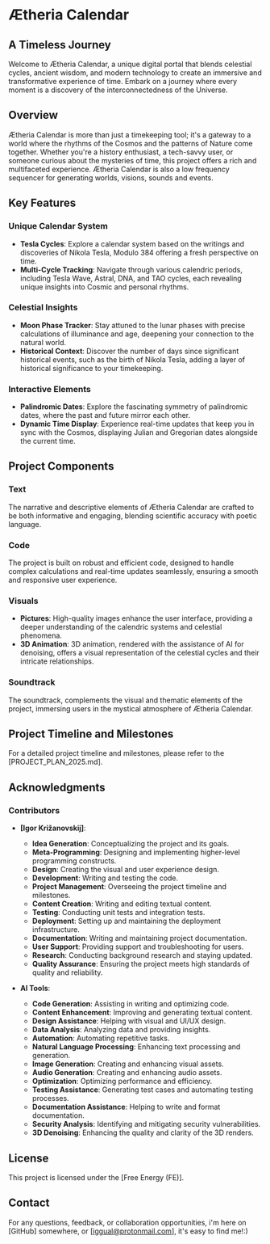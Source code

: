 
# Ætheria Calendar
## A Timeless Journey

Welcome to Ætheria Calendar, a unique digital portal that blends celestial cycles, ancient wisdom, and modern technology to create an immersive and transformative experience of time. Embark on a journey where every moment is a discovery of the interconnectedness of the Universe.

## Overview

Ætheria Calendar is more than just a timekeeping tool; it's a gateway to a world where the rhythms of the Cosmos and the patterns of Nature come together. Whether you're a history enthusiast, a tech-savvy user, or someone curious about the mysteries of time, this project offers a rich and multifaceted experience. Ætheria Calendar is also a low frequency sequencer for generating worlds, visions, sounds and events. 

## Key Features

### Unique Calendar System
- **Tesla Cycles**: Explore a calendar system based on the writings and discoveries of Nikola Tesla, Modulo 384 offering a fresh perspective on time.
- **Multi-Cycle Tracking**: Navigate through various calendric periods, including Tesla Wave, Astral, DNA, and TAO cycles, each revealing unique insights into Cosmic and personal rhythms.

### Celestial Insights
- **Moon Phase Tracker**: Stay attuned to the lunar phases with precise calculations of illuminance and age, deepening your connection to the natural world.
- **Historical Context**: Discover the number of days since significant historical events, such as the birth of Nikola Tesla, adding a layer of historical significance to your timekeeping.

### Interactive Elements
- **Palindromic Dates**: Explore the fascinating symmetry of palindromic dates, where the past and future mirror each other.
- **Dynamic Time Display**: Experience real-time updates that keep you in sync with the Cosmos, displaying Julian and Gregorian dates alongside the current time.

## Project Components

### Text
The narrative and descriptive elements of Ætheria Calendar are crafted to be both informative and engaging, blending scientific accuracy with poetic language.

### Code
The project is built on robust and efficient code, designed to handle complex calculations and real-time updates seamlessly, ensuring a smooth and responsive user experience.

### Visuals
- **Pictures**: High-quality images enhance the user interface, providing a deeper understanding of the calendric systems and celestial phenomena.
- **3D Animation**: 3D animation, rendered with the assistance of AI for denoising, offers a visual representation of the celestial cycles and their intricate relationships. 

### Soundtrack
The soundtrack, complements the visual and thematic elements of the project, immersing users in the mystical atmosphere of Ætheria Calendar.

## Project Timeline and Milestones

For a detailed project timeline and milestones, please refer to the [PROJECT_PLAN_2025.md].

## Acknowledgments

### Contributors

- **[Igor Križanovskij]**:
  - **Idea Generation**: Conceptualizing the project and its goals.
  - **Meta-Programming**: Designing and implementing higher-level programming constructs.
  - **Design**: Creating the visual and user experience design.
  - **Development**: Writing and testing the code.
  - **Project Management**: Overseeing the project timeline and milestones.
  - **Content Creation**: Writing and editing textual content.
  - **Testing**: Conducting unit tests and integration tests.
  - **Deployment**: Setting up and maintaining the deployment infrastructure.
  - **Documentation**: Writing and maintaining project documentation.
  - **User Support**: Providing support and troubleshooting for users.
  - **Research**: Conducting background research and staying updated.
  - **Quality Assurance**: Ensuring the project meets high standards of quality and reliability.

- **AI Tools**:
  - **Code Generation**: Assisting in writing and optimizing code.
  - **Content Enhancement**: Improving and generating textual content.
  - **Design Assistance**: Helping with visual and UI/UX design.
  - **Data Analysis**: Analyzing data and providing insights.
  - **Automation**: Automating repetitive tasks.
  - **Natural Language Processing**: Enhancing text processing and generation.
  - **Image Generation**: Creating and enhancing visual assets.
  - **Audio Generation**: Creating and enhancing audio assets.
  - **Optimization**: Optimizing performance and efficiency.
  - **Testing Assistance**: Generating test cases and automating testing processes.
  - **Documentation Assistance**: Helping to write and format documentation.
  - **Security Analysis**: Identifying and mitigating security vulnerabilities.
  - **3D Denoising**: Enhancing the quality and clarity of the 3D renders.

## License
This project is licensed under the [Free Energy (FE)]. 

## Contact
For any questions, feedback, or collaboration opportunities, 
i'm here on [GitHub] somewhere, or [iggual@protonmail.com], it's easy to find me!:) 

